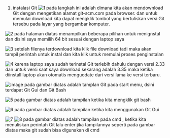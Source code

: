1. instalasi Git
![1](https://user-images.githubusercontent.com/92331446/153703485-0624efa3-630f-4a23-99f4-3889aa478854.JPG)
pada langkah ini adalah dimana kita akan mendownload Git dengan mengetikan alamat git-scm.com pada browser. dan untuk memulai download kita dapat mengklik tombol yang bertuliskan versi Git tersebu pada layar yang bergambar komputer. 

![2](https://user-images.githubusercontent.com/92331446/154239527-0baa59c8-9e2e-40b9-a575-127b83c0531a.JPG)
pada halaman diatas menampilkan beberapa pilihan untuk menignstal dan disini saya memilih 64 bit sesuai dengan laptop saya

![3](https://user-images.githubusercontent.com/92331446/154240126-06075e95-1f90-45fc-993c-017207acd89e.JPG)
setelah filenya terdownload kita klik file download tadi maka akan tampil perintah untuk instal dan kita klik untuk memulai proses penginstalan


![4](https://user-images.githubusercontent.com/92331446/154240397-39fce524-2964-4c8a-80b8-a7ff8e64ab67.JPG)
karena laptop saya sudah terinstal Git terlebih dahulu dengan versi 2.33 dan untuk versi saat saya download sekarang adalah 3.35 maka ketika diinstall laptop akan otomatis menguodate dari versi lama ke versi terbaru.

![image](https://user-images.githubusercontent.com/92331446/154241268-519ffafa-f7ee-4033-92c6-dbe8bb468f74.png)
pada gambar diatas adalah tamplan Git pada start menu, dsini terdapat Git Gui dan Git Bash 

![5](https://user-images.githubusercontent.com/92331446/154241977-1cba5d1a-13cc-4afd-bc18-6a2c5d24cad1.JPG)
pada gambar diatas adalah tampilan ketika kita mengklik git bash

![6](https://user-images.githubusercontent.com/92331446/154242346-673aa389-612e-454d-9b9f-dd28e7e1e46e.JPG)
pada gambar diatas adalah tampilan ketika kita menggunakan Git Gui


![7](https://user-images.githubusercontent.com/92331446/154242949-7a85f1b4-1f91-4bb2-ba34-f848cb1b8ba5.JPG)
![8](https://user-images.githubusercontent.com/92331446/154242983-429f907c-4e52-4ed7-a9c8-4536b8a01b72.JPG)
pada gambar diatas adalah tampilan pada cmd , ketika kita menuliskan perintah Git lalu enter jika tampilannya seperti pada gambar diatas maka git sudah bisa digunakan di cmd 

